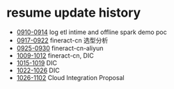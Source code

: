 # resume update history

  - [0910-0914](0914.md) log etl intime and offline spark demo poc
  - [0917-0922](0922.md) fineract-cn 选型分析
  - [0925-0930](0930.md) fineract-cn-aliyun 
  - [1009-1012](1012.md) fineract-cn, DIC
  - [1015-1019](1019.md) DIC
  - [1022-1026](1026.md) DIC
  - [1026-1102](1002.md) Cloud Integration Proposal